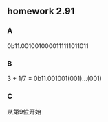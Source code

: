 ## homework 2.91

### A
0b11.0010010000111111011011

### B
3 + 1/7 = 0b11.001001(001)...(001)

### C
从第9位开始